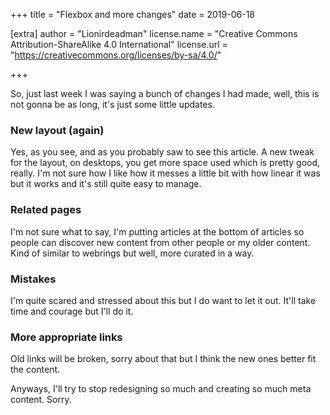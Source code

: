 +++
title = "Flexbox and more changes"
date = 2019-06-18

[extra]
author = "Lionirdeadman"
license.name = "Creative Commons Attribution-ShareAlike 4.0 International"
license.url = "https://creativecommons.org/licenses/by-sa/4.0/"
 
+++

So, just last week I was saying a bunch of changes I had made, well, this is not gonna be as long, it's just some little updates.
<!-- more -->

### New layout (again)

Yes, as you see, and as you probably saw to see this article. A new tweak for the layout, on desktops, you get more space used which is pretty good, really. I'm not sure how I like how it messes a little bit with how linear it was but it works and it's still quite easy to manage.

### Related pages

I'm not sure what to say, I'm putting articles at the bottom of articles so people can discover new content from other people or my older content. Kind of similar to webrings but well, more curated in a way.

### Mistakes

I'm quite scared and stressed about this but I do want to let it out. It'll take time and courage but I'll do it.

### More appropriate links

Old links will be broken, sorry about that but I think the new ones better fit the content.

Anyways, I'll try to stop redesigning so much and creating so much meta content. Sorry.

